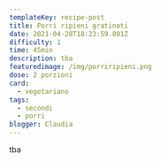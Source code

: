 ```yaml
---
templateKey: recipe-post
title: Porri ripieni gratinati
date: 2021-04-28T18:23:59.891Z
difficulty: 1
time: 45min
description: tba
featuredimage: /img/porriripieni.png
dose: 2 porzioni
card:
  - vegetariano
tags:
  - secondi
  - porri
blogger: Claudia
---
```

tba